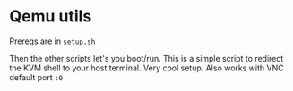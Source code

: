 # Qemu utils

Prereqs are in `setup.sh`

Then the other scripts let's you boot/run. 
This is a simple script to redirect the KVM shell to your host terminal. Very cool setup.
Also works with VNC default port `:0`

